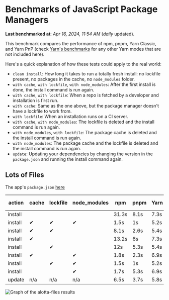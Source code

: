# Benchmarks of JavaScript Package Managers

**Last benchmarked at**: _Apr 16, 2024, 11:54 AM_ (_daily_ updated).

This benchmark compares the performance of npm, pnpm, Yarn Classic, and Yarn PnP (check [Yarn's benchmarks](https://yarnpkg.com/benchmarks) for any other Yarn modes that are not included here).

Here's a quick explanation of how these tests could apply to the real world:

- `clean install`: How long it takes to run a totally fresh install: no lockfile present, no packages in the cache, no `node_modules` folder.
- `with cache`, `with lockfile`, `with node_modules`: After the first install is done, the install command is run again.
- `with cache`, `with lockfile`: When a repo is fetched by a developer and installation is first run.
- `with cache`: Same as the one above, but the package manager doesn't have a lockfile to work from.
- `with lockfile`: When an installation runs on a CI server.
- `with cache`, `with node_modules`: The lockfile is deleted and the install command is run again.
- `with node_modules`, `with lockfile`: The package cache is deleted and the install command is run again.
- `with node_modules`: The package cache and the lockfile is deleted and the install command is run again.
- `update`: Updating your dependencies by changing the version in the `package.json` and running the install command again.

## Lots of Files

The app's `package.json` [here](https://github.com/pnpm/pnpm.io/blob/main/benchmarks/fixtures/alotta-files/package.json)

| action  | cache | lockfile | node_modules| npm | pnpm | Yarn | Yarn PnP |
| ---     | ---   | ---      | ---         | --- | ---  | ---  | ---      |
| install |       |          |             | 31.3s | 8.1s | 7.3s | 3.6s |
| install | ✔     | ✔        | ✔           | 1.5s | 1s | 5.2s | n/a |
| install | ✔     | ✔        |             | 8.1s | 2.6s | 5.4s | 1.4s |
| install | ✔     |          |             | 13.2s | 6s | 7.3s | 3s |
| install |       | ✔        |             | 12s | 5.3s | 5.4s | 1.4s |
| install | ✔     |          | ✔           | 1.8s | 2.3s | 6.9s | n/a |
| install |       | ✔        | ✔           | 1.5s | 1s | 5.2s | n/a |
| install |       |          | ✔           | 1.7s | 5.3s | 6.9s | n/a |
| update  | n/a | n/a | n/a | 6.5s | 3.7s | 5.8s | 3s |

<img alt="Graph of the alotta-files results" src="/img/benchmarks/alotta-files.svg" />